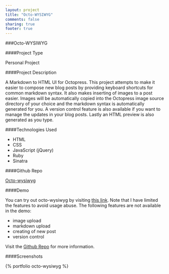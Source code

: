 ```yaml
---
layout: project
title: "Octo-WYSIWYG"
comments: false
sharing: true
footer: true
---
```


###Octo-WYSIWYG


####Project Type

Personal Project


####Project Description

A Markdown to HTML UI for Octopress. This project attempts to make it easier to compose new blog posts by providing keyboard shortcuts for common markdown syntax. It also makes inserting of images to a post easier. Images will be automatically copied into the Octopress image source directory of your choice and the markdown syntax is automatically generated for you.
A version control feature is also available if you want to manage the updates in your blog posts. Lastly an HTML preview is also generated as you type.


####Technologies Used

- HTML
- CSS 
- JavaScript (jQuery)
- Ruby
- Sinatra

####Github Repo

[Octo-wysiwyg](https://github.com/anchetaWern/octo-wysiwyg)

####Demo

You can try out octo-wysiwyg by visiting [this link](http://ruby-wern.rhcloud.com/edit/2014-02-19-super-duper-post.markdown).
Note that I have limited the features to avoid usage abuse. The following features are not available in the demo:

- image upload
- markdown upload
- creating of new post
- version control

Visit the [Github Repo](https://github.com/anchetaWern/octo-wysiwyg) for more information.

####Screenshots

{% portfolio octo-wysiwyg %}
